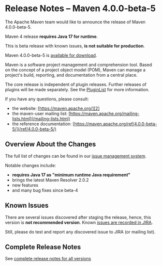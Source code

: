 <!--
Licensed to the Apache Software Foundation (ASF) under one
or more contributor license agreements.  See the NOTICE file
distributed with this work for additional information
regarding copyright ownership.  The ASF licenses this file
to you under the Apache License, Version 2.0 (the
"License"); you may not use this file except in compliance
with the License.  You may obtain a copy of the License at

http://www.apache.org/licenses/LICENSE-2.0

Unless required by applicable law or agreed to in writing,
software distributed under the License is distributed on an
"AS IS" BASIS, WITHOUT WARRANTIES OR CONDITIONS OF ANY
KIND, either express or implied.  See the License for the
specific language governing permissions and limitations
under the License.

NOTE: For help with the syntax of this file, see:
http://maven.apache.org/doxia/modules/index.html#Markdown
-->

# Release Notes &#x2013; Maven 4.0.0-beta-5

The Apache Maven team would like to announce the release of Maven 4.0.0-beta-5.

Maven 4 release **requires Java 17 for runtime**.

This is beta release with known issues, **is not suitable for production**.

Maven 4.0.0-beta-5 is [available for download][0].

Maven is a software project management and comprehension tool. Based on the concept of a project object model (POM), Maven can manage a project's build, reporting, and documentation from a central place.

The core release is independent of plugin releases. Further releases of plugins will be made separately. See the [PluginList][1] for more information.

If you have any questions, please consult:

- the website: [https://maven.apache.org/][2]
- the maven-user mailing list: [https://maven.apache.org/mailing-lists.html](/mailing-lists.html)
- the reference documentation: [https://maven.apache.org/ref/4.0.0-beta-5/](/ref/4.0.0-beta-5/)

## Overview About the Changes

The full list of changes can be found in our [issue management system][4].

Notable changes include:
* **requires Java 17 as "minimum runtime Java requirement"**
* brings the latest Maven Resolver 2.0.2
* new features
* and many bug fixes since beta-4

## Known Issues

There are several issues discovered after staging the release, hence, this version is **not recommended version**. Known [issues are recorded in JIRA](https://issues.apache.org/jira/issues/?jql=project%20%3D%20MNG%20AND%20affectedVersion%20%3D%204.0.0-beta-5%20ORDER%20BY%20key%20ASC%2C%20priority%20DESC%2C%20updated%20DESC).

Still, please do test and report any discovered issue to JIRA (or mailing list).

## Complete Release Notes

See [complete release notes for all versions][5]

[0]: https://dlcdn.apache.org/maven/maven-4/4.0.0-beta-5/
[1]: ../../plugins/index.html
[2]: https://maven.apache.org/
[4]: https://issues.apache.org/jira/secure/ReleaseNote.jspa?projectId=12316922&version=12355075
[5]: ../../docs/history.html

